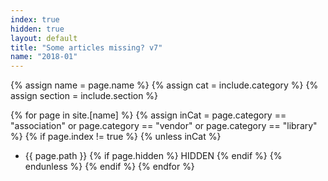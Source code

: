 ```yaml
---
index: true
hidden: true
layout: default
title: "Some articles missing? v7"
name: "2018-01"
---
```


{% assign name = page.name %}
{% assign cat = include.category %}
{% assign section  = include.section %}

{% for page in site.[name] %}
{% assign inCat = page.category == "association" or page.category == "vendor" or page.category == "library" %}
{% if page.index != true %}
{% unless inCat %}
* {{ page.path }} {% if page.hidden %} HIDDEN {% endif %}
{% endunless %}
{% endif %}
{% endfor %}

